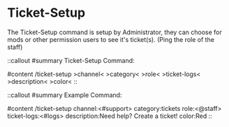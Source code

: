 # Ticket-Setup

The Ticket-Setup command is setup by Administrator, they can choose for mods or other permission users to see it's ticket(s). (Ping the role of the staff)

::callout
#summary
Ticket-Setup Command:

#content
/ticket-setup >channel< >category< >role< >ticket-logs< >description< >color<
::

::callout
#summary
Example Command:

#content
/ticket-setup channel:<#support> category:tickets role:<@staff> ticket-logs:<#logs> description:Need help? Create a ticket! color:Red
::